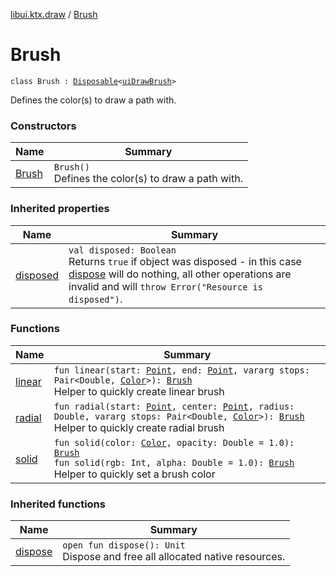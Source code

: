 [libui.ktx.draw](../README.md) / [Brush](README.md)

# Brush

`class Brush : `[`Disposable`](../../libui.ktx/-disposable/README.md)`<`[`uiDrawBrush`](../../libui/ui-draw-brush/README.md)`>`

Defines the color(s) to draw a path with.

### Constructors

| Name | Summary |
|---|---|
| [Brush](-brush.md) | `Brush()`<br>Defines the color(s) to draw a path with. |

### Inherited properties

| Name | Summary |
|---|---|
| [disposed](../../libui.ktx/-disposable/disposed.md) | `val disposed: Boolean`<br>Returns `true` if object was disposed - in this case [dispose](../../libui.ktx/-disposable/dispose.md) will do nothing, all other operations are invalid and will `throw Error("Resource is disposed")`. |

### Functions

| Name | Summary |
|---|---|
| [linear](linear.md) | `fun linear(start: `[`Point`](../-point/README.md)`, end: `[`Point`](../-point/README.md)`, vararg stops: Pair<Double, `[`Color`](../-color/README.md)`>): `[`Brush`](README.md)<br>Helper to quickly create linear brush |
| [radial](radial.md) | `fun radial(start: `[`Point`](../-point/README.md)`, center: `[`Point`](../-point/README.md)`, radius: Double, vararg stops: Pair<Double, `[`Color`](../-color/README.md)`>): `[`Brush`](README.md)<br>Helper to quickly create radial brush |
| [solid](solid.md) | `fun solid(color: `[`Color`](../-color/README.md)`, opacity: Double = 1.0): `[`Brush`](README.md)<br>`fun solid(rgb: Int, alpha: Double = 1.0): `[`Brush`](README.md)<br>Helper to quickly set a brush color |

### Inherited functions

| Name | Summary |
|---|---|
| [dispose](../../libui.ktx/-disposable/dispose.md) | `open fun dispose(): Unit`<br>Dispose and free all allocated native resources. |
